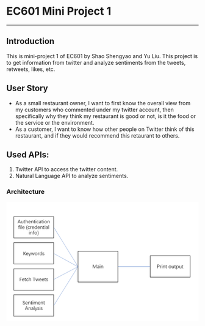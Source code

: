 # EC601 Mini Project 1
<hr>

## Introduction
This is mini-project 1 of EC601 by Shao Shengyao and Yu Liu. This project is to get information from twitter and analyze sentiments from the tweets, retweets, likes, etc.

## User Story
<ul>
<li>As a small restaurant owner, I want to first know the overall view from my customers who commented under my twitter account, then specifically why they think my restaurant is good or not, is it the food or the service or the environment.</li>
<li>As a customer, I want to know how other people on Twitter think of this restaurant, and if they would recommend this retaurant to others.</li>
</ul>

## Used APIs:
<ol>
  <li>Twitter API to access the twitter content.</li>
  <li>Natural Language API to analyze sentiments.</li>
</ol>


### Architecture
<img src="https://github.com/shengyaoshao/EC601/blob/master/222X9%5DJ5%25%24Y%60ZSLN%25TGU%5D%247.png">
